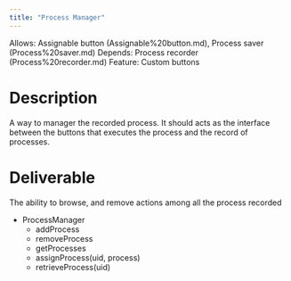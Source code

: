 ```yaml
---
title: "Process Manager"
---
```

Allows: Assignable button (Assignable%20button.md), Process saver (Process%20saver.md)
Depends: Process recorder (Process%20recorder.md)
Feature: Custom buttons

# Description

A way to manager the recorded process. It should acts as the interface between the buttons that executes the process and the record of processes.

# Deliverable

The ability to browse, and remove actions among all the process recorded

- ProcessManager
    - addProcess
    - removeProcess
    - getProcesses
    - assignProcess(uid, process)
    - retrieveProcess(uid)
